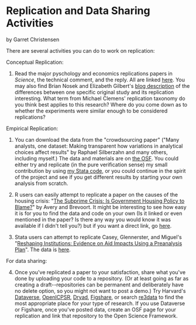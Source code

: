 Replication and Data Sharing Activities
============================
by Garret Christensen

There are several activities you can do to work on replication:

Conceptual Replication:
1. Read the major pyschology and economics replications papers in *Science*, the technical comment, and the reply. All are linked [here](http://datacolada.org/47). You may also find Brian Nosek and Elizabeth Gilbert's [blog description](http://retractionwatch.com/2016/03/07/lets-not-mischaracterize-replication-studies-authors/) of the differences between one specific original study and its replication interesting. What term from Michael Clemens' replication taxonomy do you think best applies to this research? Where do you come down as to whether the experiments were similar enough to be considered replications?

Empirical Replication:
1. You can download the data from the "crowdsourcing paper" ("Many analysts, one dataset: Making transparent how variations in analytical choices affect results" by Raphael Silberzahn and many others, including myself.) The data and materials are on [the OSF](https://osf.io/gvm2z/). You could either try and replicate (in the pure verification sense) my small contribution by using [my Stata code](https://osf.io/kx3q9/), or you could continue in the spirit of the project and see if you get different results by starting your own analysis from scratch.

2. R users can easily attempt to replicate a paper on the causes of the housing crisis: "[The Subprime Crisis: Is Government Housing Policy to Blame?](https://osf.io/h9rcu/)" by Avery and Brevoort. It might be interesting to see how easy it is for you to find the data and code on your own (Is it linked or even mentioned in the paper? Is there any way you would know it was available if I didn't tell you?) but if you want a direct link, go [here](https://dataverse.harvard.edu/dataset.xhtml?persistentId=doi:10.7910/DVN/28521).

3. Stata users can attempt to replicate Casey, Glennerster, and Miguel's "[Reshaping Institutions: Evidence on Aid Impacts Using a Preanalysis Plan](http://emiguel.econ.berkeley.edu/research/reshaping-institutions-evidence-on-aid-impacts-using-a-preanalysis-plan)". The data is [here](https://dataverse.harvard.edu/dataset.xhtml?persistentId=hdl%3A1902.1/21708).

For data sharing:

4. Once you've replicated a paper to your satisfaction, share what you've done by uploading your code to a repository. (Or at least going as far as creating a draft--repositories can be permanent and deliberately have no delete option, so you might not want to post a demo.) Try Harvard's [Dataverse](http://dataverse.harvard.edu), [OpenICPSR](http://OpenICPSR.org), [Dryad](http://datadryad.org), [Figshare](http://figshare.com), or search [re3data](http://re3data.org) to find the most appropriate place for your type of research. If you use Dataverse or Figshare, once you've posted data, create an OSF page for your replication and link that repository to the Open Science Framework.
